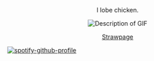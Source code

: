 <p align="center">
  I lobe chicken.
</p>


<p align="center">
  <img src="https://static.wikia.nocookie.net/cookierun/images/f/f0/Cr_1010063-joy2.gif/revision/latest?cb=20250416032106" alt="Description of GIF">
</p>

<p align="center">
  <a href="https://hunky.straw.page">Strawpage</a>
</p>


<p align="center">

[![spotify-github-profile](https://spotify-github-profile.kittinanx.com/api/view?uid=315smbqoyczqcnc6v5vq7rhvdeim&cover_image=true&theme=natemoo-re&show_offline=false&background_color=121212&interchange=false&bar_color=9aa60e&bar_color_cover=false)](https://github.com/kittinan/spotify-github-profile)

</p>
